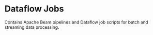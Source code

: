 # Dataflow Jobs

Contains Apache Beam pipelines and Dataflow job scripts for batch and streaming data processing.
